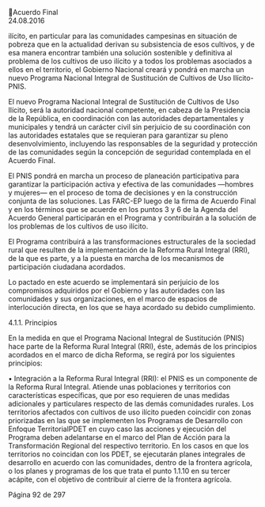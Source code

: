 Acuerdo Final  
24.08.2016  

ilícito,  en  particular  para  las  comunidades  campesinas  en  situación  de  pobreza  que  en  la  actualidad 
derivan su subsistencia de esos cultivos, y de esa manera encontrar también una solución sostenible y 
definitiva  al  problema  de  los  cultivos  de  uso  ilícito  y  a    todos  los  problemas  asociados  a  ellos  en  el 
territorio,  el  Gobierno  Nacional  creará  y  pondrá  en  marcha  un  nuevo  Programa  Nacional  Integral  de 
Sustitución de Cultivos de Uso Ilícito-PNIS.  
 
El nuevo Programa Nacional Integral de Sustitución de Cultivos de Uso Ilícito, será la autoridad nacional 
competente,  en  cabeza  de  la  Presidencia  de  la  República,  en  coordinación  con  las  autoridades 
departamentales  y  municipales  y  tendrá  un  carácter  civil  sin  perjuicio  de  su  coordinación  con  las 
autoridades  estatales  que  se  requieran  para  garantizar  su  pleno  desenvolvimiento,  incluyendo  las 
responsables  de  la  seguridad  y  protección  de  las  comunidades  según  la  concepción  de  seguridad 
contemplada en el Acuerdo Final. 
 
El PNIS pondrá en marcha un proceso de planeación participativa para garantizar la participación activa y 
efectiva  de  las  comunidades  —hombres  y  mujeres—  en  el  proceso  de  toma  de  decisiones  y  en  la 
construcción conjunta de las soluciones. Las FARC-EP luego de la firma de Acuerdo Final y en los términos 
que  se  acuerde  en  los  puntos  3  y  6  de  la  Agenda  del  Acuerdo  General  participarán  en  el  Programa  y 
contribuirán a la solución de los problemas de los cultivos de uso ilícito. 
 
El  Programa  contribuirá  a  las  transformaciones  estructurales  de  la  sociedad  rural  que  resulten  de  la 
implementación de la Reforma Rural Integral (RRI), de la que es parte, y a la puesta en marcha de los 
mecanismos de participación ciudadana acordados. 
  
Lo pactado en este acuerdo se implementará sin perjuicio de los compromisos adquiridos por el Gobierno 
y  las  autoridades  con  las  comunidades  y  sus  organizaciones,  en  el  marco  de  espacios  de  interlocución 
directa, en los que se haya acordado su debido cumplimiento.  
  
4.1.1. Principios  
 
 
En la medida en que el Programa Nacional Integral de Sustitución (PNIS) hace parte de la Reforma Rural 
Integral (RRI), éste, además de los principios acordados en el marco de dicha Reforma, se regirá por los 
siguientes principios: 
 
• Integración a la Reforma Rural Integral (RRI): el PNIS es un componente de la Reforma Rural 
Integral. Atiende unas poblaciones y territorios con características específicas, que por eso 
requieren  de  unas  medidas  adicionales  y  particulares  respecto  de  las  demás  comunidades 
rurales.  Los  territorios  afectados  con  cultivos  de  uso  ilícito  pueden  coincidir  con  zonas 
priorizadas en las que se implementen los Programas de Desarrollo con Enfoque TerritorialPDET en cuyo caso las acciones y ejecución del Programa deben adelantarse en el marco del 
Plan de Acción para la Transformación Regional del respectivo territorio. En los casos en que 
los  territorios  no  coincidan  con  los  PDET,  se  ejecutarán  planes  integrales  de  desarrollo  en 
acuerdo con las comunidades, dentro de la frontera agrícola, o los planes y programas de los 
que  trata  el  punto  1.1.10  en  su  tercer  acápite,  con  el  objetivo  de  contribuir  al  cierre  de  la 
frontera agrícola. 
 

Página 92 de 297 
 

